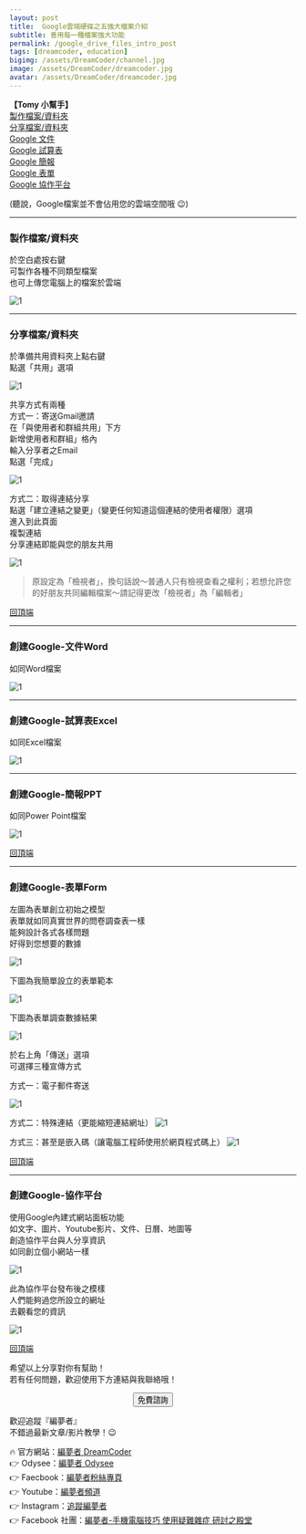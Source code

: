 ```yaml
---
layout: post
title:  Google雲端硬碟之五強大檔案介紹
subtitle: 善用每一種檔案強大功能
permalink: /google_drive_files_intro_post
tags: [dreamcoder, education]
bigimg: /assets/DreamCoder/channel.jpg
image: /assets/DreamCoder/dreamcoder.jpg
avatar: /assets/DreamCoder/dreamcoder.jpg
---
```


<b name="top">【Tomy 小幫手】</b>  
[製作檔案/資料夾](#making-files)  
[分享檔案/資料夾](#sharing-files)  
[Google 文件](#word)  
[Google 試算表](#excel)  
[Google 簡報](#ppt)  
[Google 表單](#form)  
[Google 協作平台](#platform)

(聽說，Google檔案並不會佔用您的雲端空間哦 :wink:)

---

<a name="making-files"></a>

### 製作檔案/資料夾

於空白處按右鍵  
可製作各種不同類型檔案  
也可上傳您電腦上的檔案於雲端

![1](/assets/computer-skills/google_drive_files_intro/unnamed.png)


---

<a name="sharing-files"></a>

### 分享檔案/資料夾

於準備共用資料夾上點右鍵  
點選「共用」選項

![1](/assets/computer-skills/google_drive_files_intro/unnamed-2.png)

共享方式有兩種  
方式一：寄送Gmail邀請  
在「與使用者和群組共用」下方  
新增使用者和群組」格內  
輸入分享者之Email  
點選「完成」

![1](/assets/computer-skills/google_drive_files_intro/unnamed-3.png)

方式二：取得連結分享  
點選「建立連結之變更」（變更任何知道這個連結的使用者權限）選項  
進入到此頁面  
複製連結  
分享連結即能與您的朋友共用  

![1](/assets/computer-skills/google_drive_files_intro/unnamed-4.png)

> 原設定為「檢視者」，換句話說～普通人只有檢視查看之權利；若想允許您的好朋友共同編輯檔案～請記得更改「檢視者」為「編輯者」

[回頂端](#top)  

---

<a name="word"></a>


### 創建Google-文件Word

如同Word檔案

![1](/assets/computer-skills/google_drive_files_intro/unnamed-5.png)

---

<a name="excel"></a>

### 創建Google-試算表Excel

如同Excel檔案

![1](/assets/computer-skills/google_drive_files_intro/unnamed-6.png)

---

<a name="ppt"></a>

### 創建Google-簡報PPT

如同Power Point檔案

![1](/assets/computer-skills/google_drive_files_intro/unnamed-7.png)

[回頂端](#top)

---

<a name="form"></a>

### 創建Google-表單Form

左圖為表單創立初始之模型  
表單就如同真實世界的問卷調查表一樣  
能夠設計各式各樣問題  
好得到您想要的數據

![1](/assets/computer-skills/google_drive_files_intro/unnamed-8.png)

下圖為我簡單設立的表單範本

![1](/assets/computer-skills/google_drive_files_intro/unnamed-9.png)

下圖為表單調查數據結果

![1](/assets/computer-skills/google_drive_files_intro/unnamed-10.png)

於右上角「傳送」選項  
可選擇三種宣傳方式

方式一：電子郵件寄送

![1](/assets/computer-skills/google_drive_files_intro/unnamed-11.png)

方式二：特殊連結（更能縮短連結網址）
![1](/assets/computer-skills/google_drive_files_intro/unnamed-12.png)

方式三：甚至是嵌入碼（讓電腦工程師使用於網頁程式碼上）
![1](/assets/computer-skills/google_drive_files_intro/unnamed-13.png)

[回頂端](#top)

---

<a name="platform"></a>

### 創建Google-協作平台

使用Google內建式網站面板功能  
如文字、圖片、Youtube影片、文件、日曆、地圖等  
創造協作平台與人分享資訊  
如同創立個小網站一樣

![1](/assets/computer-skills/google_drive_files_intro/unnamed-14.png)

此為協作平台發布後之模樣  
人們能夠過您所設立的網址  
去觀看您的資訊

![1](/assets/computer-skills/google_drive_files_intro/unnamed-15.png)

[回頂端](#top)

希望以上分享對你有幫助！  
若有任何問題，歡迎使用下方連結與我聯絡哦！

<!--Button-->
<div style="margin: auto; width: 100%; text-align: center;">
<button  onclick="location.href='https://dreamcoder.online/free-course-appointment';" class="button">免費諮詢</button>
</div>

歡迎追蹤『編夢者』  
不錯過最新文章/影片教學！:wink:

:fire: 官方網站：[編夢者 DreamCoder]  
:point_right: Odysee：[編夢者 Odysee]  
:point_right: Faecbook：[編夢者粉絲專頁]  
:point_right: Youtube：[編夢者頻道]  
:point_right: Instagram：[追蹤編夢者]  
:point_right: Facebook 社團：[編夢者-手機電腦技巧 使用疑難雜症 研討之殿堂]  


[編夢者 DreamCoder]: https://dreamcoder.online
[編夢者 Odysee]: https://odysee.com/@dreamcoder:f
[編夢者粉絲專頁]: https://www.facebook.com/dreamcoder.tw/
[追蹤編夢者]: https://www.instagram.com/dreamcoder.tw/
[編夢者頻道]: https://www.youtube.com/channel/UCz_uOmu2iDuQt86ZfCrIRCQ
[編夢者-手機電腦技巧 使用疑難雜症 研討之殿堂]: https://www.facebook.com/groups/dc.computer.skills.community/ 


